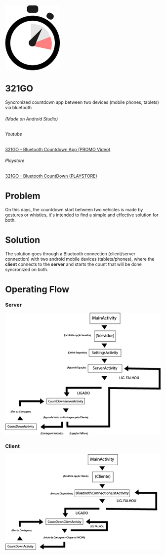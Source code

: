 ![321GO Logo](/images/logo.png)
# 321GO
Syncronized countdown app between two devices (mobile phones, tablets) via bluetooth

###### (Made on Android Studio)

###### Youtube
[321GO - Bluetooth Countdown App (PROMO Video)](https://youtu.be/4KKZAPzTNAA)

###### Playstore
[321GO - Bluetooth CountDown (PLAYSTORE)](https://play.google.com/store/apps/details?id=project.a321go)


# Problem
On this days, the countdown start between two vehicles is made by gestures or whistles, it's intended to find a simple and effective solution for both.


# Solution
The solution goes through a Bluetooth connection (client/server connection) with two android mobile devices (tablets/phones), where the **client** connects to the **server** and starts the count that will be done syncronized on both.


# Operating Flow

### Server
![Server Scheme](/images/servidor.png)

### Client
![Client Scheme](/images/cliente.png)


